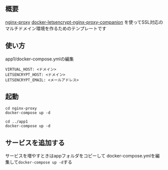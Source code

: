 ## 概要
[nginx-proxy](https://github.com/jwilder/nginx-proxy)
[docker-letsencrypt-nginx-proxy-companion](https://github.com/JrCs/docker-letsencrypt-nginx-proxy-companion)
を使ってSSL対応のマルチドメイン環境を作るためのテンプレートです

## 使い方
app1/docker-compose.ymlの編集
```
VIRTUAL_HOST: <ドメイン>
LETSENCRYPT_HOST: <ドメイン>
LETSENCRYPT_EMAIL: <メールアドレス>
```

## 起動
```
cd nginx-proxy
docker-compose up -d

cd ../app1
docker-compose up -d
```

## サービスを追加する
サービスを増やすときはappフォルダをコピーして
docker-compose.ymlを編集して```docker-compose up -d```する
